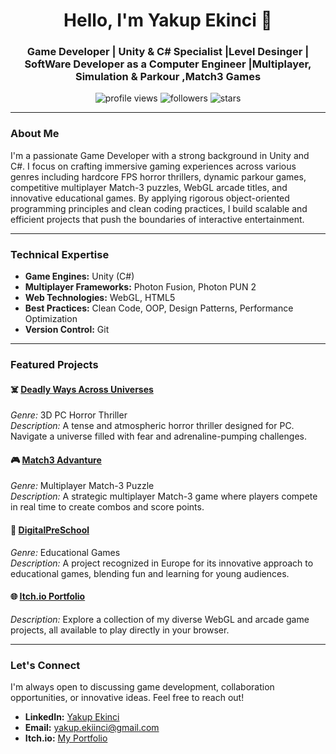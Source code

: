 <h1 align="center">Hello, I'm Yakup Ekinci 👋</h1>
<h3 align="center">Game Developer | Unity & C# Specialist |Level Desinger | SoftWare Developer as a Computer Engineer |Multiplayer, Simulation & Parkour ,Match3 Games</h3>

<p align="center">
  <img src="https://komarev.com/ghpvc/?username=yakupekinci&color=blueviolet" alt="profile views" />
  <img src="https://img.shields.io/github/followers/yakupekinci?style=social" alt="followers" />
  <img src="https://img.shields.io/github/stars/yakupekinci?style=social" alt="stars" />
</p>

---

### About Me

I'm a passionate Game Developer with a strong background in Unity and C#. I focus on crafting immersive gaming experiences across various genres including hardcore FPS horror thrillers, dynamic parkour games, competitive multiplayer Match-3 puzzles, WebGL arcade titles, and innovative educational games. By applying rigorous object-oriented programming principles and clean coding practices, I build scalable and efficient projects that push the boundaries of interactive entertainment.

---

### Technical Expertise

- **Game Engines:** Unity (C#)
- **Multiplayer Frameworks:** Photon Fusion, Photon PUN 2
- **Web Technologies:** WebGL, HTML5
- **Best Practices:** Clean Code, OOP, Design Patterns, Performance Optimization
- **Version Control:** Git

---

### Featured Projects

#### ☠️ [Deadly Ways Across Universes](https://github.com/yakupekinci/Deadly_Ways_Across_Universes)
*Genre:* 3D PC Horror Thriller  
*Description:* A tense and atmospheric horror thriller designed for PC. Navigate a universe filled with fear and adrenaline-pumping challenges.

#### 🎮 [Match3 Advanture](https://github.com/yakupekinci/Match3_Advanture)
*Genre:* Multiplayer Match-3 Puzzle  
*Description:* A strategic multiplayer Match-3 game where players compete in real time to create combos and score points.

#### 🏫 [DigitalPreSchool](https://www.digitalpreschools.com/tr/)
*Genre:* Educational Games  
*Description:* A project recognized in Europe for its innovative approach to educational games, blending fun and learning for young audiences.

#### 🌐 [Itch.io Portfolio](https://yakupekinci.itch.io/)
*Description:* Explore a collection of my diverse WebGL and arcade game projects, all available to play directly in your browser.

---

### Let's Connect

I'm always open to discussing game development, collaboration opportunities, or innovative ideas. Feel free to reach out!

- **LinkedIn:** [Yakup Ekinci](https://www.linkedin.com/in/yakup-ekinci-b70188235/)
- **Email:** [yakup.ekiinci@gmail.com](mailto:yakup.ekiinci@gmail.com)
- **Itch.io:** [My Portfolio](https://yakupekinci.itch.io/)
